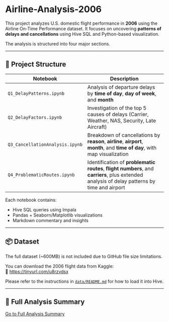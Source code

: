 # Airline-Analysis-2006
This project analyzes U.S. domestic flight performance in **2006** using the Airline On-Time Performance dataset. It focuses on uncovering **patterns of delays and cancellations** using Hive SQL and Python-based visualization.

The analysis is structured into four major sections.

---

## 📁 Project Structure

| Notebook | Description |
|----------|-------------|
| `Q1_DelayPatterns.ipynb` | Analysis of departure delays by **time of day**, **day of week**, and **month** |
| `Q2_DelayFactors.ipynb`  | Investigation of the top 5 causes of delays (Carrier, Weather, NAS, Security, Late Aircraft) |
| `Q3_CancellationAnalysis.ipynb` | Breakdown of cancellations by **reason**, **airline**, **airport**, **month**, and **time of day**, with map visualization |
| `Q4_ProblematicRoutes.ipynb` | Identification of **problematic routes**, **flight numbers**, and **carriers**, plus extended analysis of delay patterns by time and airport |

Each notebook contains:
- Hive SQL queries using Impala
- Pandas + Seaborn/Matplotlib visualizations
- Markdown commentary and insights

---

## 📦 Dataset

The full dataset (~600MB) is not included due to GitHub file size limitations.

You can download the 2006 flight data from Kaggle:  
🔗 https://tinyurl.com/u8rzvdsx

Please refer to the instructions in [`data/README.md`](./data/README.md) for how to load it into Hive.

---
## 📘 Full Analysis Summary
 [Go to Full Analysis Summary](docs/Analysis_Summary.md)



